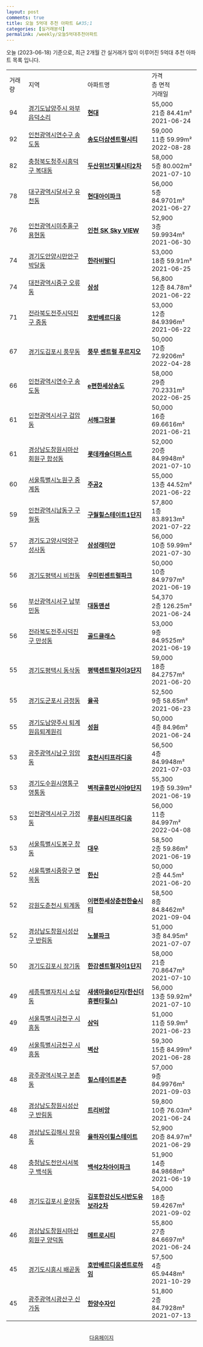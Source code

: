 ```yaml
---
layout: post
comments: true
title: 오늘 5억대 추천 아파트 &#35;1
categories: [실거래분석]
permalink: /weekly/오늘5억대추천아파트
---
```


오늘 (2023-06-18) 기준으로, 최근 2개월 간 실거래가 많이 이루어진 5억대 추천 아파트 목록 입니다.

<table class="sortable">
  <tr>
    <td>거래량</td>
    <td>지역</td>
    <td>아파트명</td>
    <td>가격<br>층 면적<br>거래일</td>
  </tr>

  <tr class="item">
    <td>94</td>
    <td><a href="/apt/경기도남양주시와부읍덕소리">경기도남양주시 와부읍덕소리</a></td>
    <td style="font-weight: bold;"><a href="/apt/경기도남양주시와부읍덕소리현대">현대</a></td>
    <td>55,000<br>21층  84.41m²<br>2021-06-24</td>
  </tr>

  <tr class="item">
    <td>92</td>
    <td><a href="/apt/인천광역시연수구송도동">인천광역시연수구 송도동</a></td>
    <td style="font-weight: bold;"><a href="/apt/인천광역시연수구송도동송도더샵센트럴시티">송도더샵센트럴시티</a></td>
    <td>59,000<br>11층  59.99m²<br>2022-08-28</td>
  </tr>

  <tr class="item">
    <td>82</td>
    <td><a href="/apt/충청북도청주시흥덕구복대동">충청북도청주시흥덕구 복대동</a></td>
    <td style="font-weight: bold;"><a href="/apt/충청북도청주시흥덕구복대동두산위브지웰시티2차">두산위브지웰시티2차</a></td>
    <td>58,000<br>5층  80.002m²<br>2021-07-10</td>
  </tr>

  <tr class="item">
    <td>78</td>
    <td><a href="/apt/대구광역시달서구유천동">대구광역시달서구 유천동</a></td>
    <td style="font-weight: bold;"><a href="/apt/대구광역시달서구유천동현대아이파크">현대아이파크</a></td>
    <td>56,000<br>5층  84.9701m²<br>2021-06-27</td>
  </tr>

  <tr class="item">
    <td>76</td>
    <td><a href="/apt/인천광역시미추홀구용현동">인천광역시미추홀구 용현동</a></td>
    <td style="font-weight: bold;"><a href="/apt/인천광역시미추홀구용현동인천SKSkyVIEW">인천 SK Sky VIEW</a></td>
    <td>52,900<br>3층  59.9934m²<br>2021-06-30</td>
  </tr>

  <tr class="item">
    <td>74</td>
    <td><a href="/apt/경기도안양시만안구박달동">경기도안양시만안구 박달동</a></td>
    <td style="font-weight: bold;"><a href="/apt/경기도안양시만안구박달동한라비발디">한라비발디</a></td>
    <td>53,000<br>18층  59.91m²<br>2021-06-25</td>
  </tr>

  <tr class="item">
    <td>74</td>
    <td><a href="/apt/대전광역시중구오류동">대전광역시중구 오류동</a></td>
    <td style="font-weight: bold;"><a href="/apt/대전광역시중구오류동삼성">삼성</a></td>
    <td>56,800<br>12층  84.78m²<br>2021-06-22</td>
  </tr>

  <tr class="item">
    <td>71</td>
    <td><a href="/apt/전라북도전주시덕진구중동">전라북도전주시덕진구 중동</a></td>
    <td style="font-weight: bold;"><a href="/apt/전라북도전주시덕진구중동호반베르디움">호반베르디움</a></td>
    <td>53,000<br>12층  84.9396m²<br>2021-06-22</td>
  </tr>

  <tr class="item">
    <td>67</td>
    <td><a href="/apt/경기도김포시풍무동">경기도김포시 풍무동</a></td>
    <td style="font-weight: bold;"><a href="/apt/경기도김포시풍무동풍무센트럴푸르지오">풍무 센트럴 푸르지오</a></td>
    <td>50,000<br>10층  72.9206m²<br>2022-04-28</td>
  </tr>

  <tr class="item">
    <td>66</td>
    <td><a href="/apt/인천광역시연수구송도동">인천광역시연수구 송도동</a></td>
    <td style="font-weight: bold;"><a href="/apt/인천광역시연수구송도동e편한세상송도">e편한세상송도</a></td>
    <td>58,000<br>29층  70.2331m²<br>2022-06-25</td>
  </tr>

  <tr class="item">
    <td>61</td>
    <td><a href="/apt/인천광역시서구검암동">인천광역시서구 검암동</a></td>
    <td style="font-weight: bold;"><a href="/apt/인천광역시서구검암동서해그랑블">서해그랑블</a></td>
    <td>50,000<br>16층  69.6616m²<br>2021-06-21</td>
  </tr>

  <tr class="item">
    <td>61</td>
    <td><a href="/apt/경상남도창원시마산회원구합성동">경상남도창원시마산회원구 합성동</a></td>
    <td style="font-weight: bold;"><a href="/apt/경상남도창원시마산회원구합성동롯데캐슬더퍼스트">롯데캐슬더퍼스트</a></td>
    <td>52,000<br>20층  84.9948m²<br>2021-07-10</td>
  </tr>

  <tr class="item">
    <td>60</td>
    <td><a href="/apt/서울특별시노원구중계동">서울특별시노원구 중계동</a></td>
    <td style="font-weight: bold;"><a href="/apt/서울특별시노원구중계동주공2">주공2</a></td>
    <td>55,000<br>13층  44.52m²<br>2021-06-22</td>
  </tr>

  <tr class="item">
    <td>59</td>
    <td><a href="/apt/인천광역시남동구구월동">인천광역시남동구 구월동</a></td>
    <td style="font-weight: bold;"><a href="/apt/인천광역시남동구구월동구월힐스테이트1단지">구월힐스테이트1단지</a></td>
    <td>57,800<br>1층  83.8913m²<br>2021-07-22</td>
  </tr>

  <tr class="item">
    <td>57</td>
    <td><a href="/apt/경기도고양시덕양구성사동">경기도고양시덕양구 성사동</a></td>
    <td style="font-weight: bold;"><a href="/apt/경기도고양시덕양구성사동삼성래미안">삼성래미안</a></td>
    <td>56,000<br>10층  59.99m²<br>2021-07-30</td>
  </tr>

  <tr class="item">
    <td>56</td>
    <td><a href="/apt/경기도평택시비전동">경기도평택시 비전동</a></td>
    <td style="font-weight: bold;"><a href="/apt/경기도평택시비전동우미린센트럴파크">우미린센트럴파크</a></td>
    <td>50,000<br>10층  84.9797m²<br>2021-06-19</td>
  </tr>

  <tr class="item">
    <td>56</td>
    <td><a href="/apt/부산광역시서구남부민동">부산광역시서구 남부민동</a></td>
    <td style="font-weight: bold;"><a href="/apt/부산광역시서구남부민동대동맨션">대동맨션</a></td>
    <td>54,370<br>2층  126.25m²<br>2021-06-24</td>
  </tr>

  <tr class="item">
    <td>56</td>
    <td><a href="/apt/전라북도전주시덕진구만성동">전라북도전주시덕진구 만성동</a></td>
    <td style="font-weight: bold;"><a href="/apt/전라북도전주시덕진구만성동골드클래스">골드클래스</a></td>
    <td>53,000<br>9층  84.9525m²<br>2021-06-19</td>
  </tr>

  <tr class="item">
    <td>55</td>
    <td><a href="/apt/경기도평택시동삭동">경기도평택시 동삭동</a></td>
    <td style="font-weight: bold;"><a href="/apt/경기도평택시동삭동평택센트럴자이3단지">평택센트럴자이3단지</a></td>
    <td>59,000<br>18층  84.2757m²<br>2021-06-20</td>
  </tr>

  <tr class="item">
    <td>55</td>
    <td><a href="/apt/경기도군포시금정동">경기도군포시 금정동</a></td>
    <td style="font-weight: bold;"><a href="/apt/경기도군포시금정동율곡">율곡</a></td>
    <td>52,500<br>9층  58.65m²<br>2021-06-23</td>
  </tr>

  <tr class="item">
    <td>55</td>
    <td><a href="/apt/경기도남양주시퇴계원읍퇴계원리">경기도남양주시 퇴계원읍퇴계원리</a></td>
    <td style="font-weight: bold;"><a href="/apt/경기도남양주시퇴계원읍퇴계원리성원">성원</a></td>
    <td>50,000<br>4층  84.96m²<br>2021-06-24</td>
  </tr>

  <tr class="item">
    <td>53</td>
    <td><a href="/apt/광주광역시남구임암동">광주광역시남구 임암동</a></td>
    <td style="font-weight: bold;"><a href="/apt/광주광역시남구임암동효천시티프라디움">효천시티프라디움</a></td>
    <td>56,500<br>4층  84.9948m²<br>2021-07-03</td>
  </tr>

  <tr class="item">
    <td>53</td>
    <td><a href="/apt/경기도수원시영통구영통동">경기도수원시영통구 영통동</a></td>
    <td style="font-weight: bold;"><a href="/apt/경기도수원시영통구영통동벽적골휴먼시아9단지">벽적골휴먼시아9단지</a></td>
    <td>55,300<br>19층  59.39m²<br>2021-06-19</td>
  </tr>

  <tr class="item">
    <td>53</td>
    <td><a href="/apt/인천광역시서구가정동">인천광역시서구 가정동</a></td>
    <td style="font-weight: bold;"><a href="/apt/인천광역시서구가정동루원시티프라디움">루원시티프라디움</a></td>
    <td>56,000<br>11층  84.997m²<br>2022-04-08</td>
  </tr>

  <tr class="item">
    <td>53</td>
    <td><a href="/apt/서울특별시도봉구창동">서울특별시도봉구 창동</a></td>
    <td style="font-weight: bold;"><a href="/apt/서울특별시도봉구창동대우">대우</a></td>
    <td>58,500<br>2층  59.86m²<br>2021-06-19</td>
  </tr>

  <tr class="item">
    <td>52</td>
    <td><a href="/apt/서울특별시중랑구면목동">서울특별시중랑구 면목동</a></td>
    <td style="font-weight: bold;"><a href="/apt/서울특별시중랑구면목동한신">한신</a></td>
    <td>50,000<br>2층  44.5m²<br>2021-06-20</td>
  </tr>

  <tr class="item">
    <td>52</td>
    <td><a href="/apt/강원도춘천시퇴계동">강원도춘천시 퇴계동</a></td>
    <td style="font-weight: bold;"><a href="/apt/강원도춘천시퇴계동이편한세상춘천한숲시티">이편한세상춘천한숲시티</a></td>
    <td>58,500<br>8층  84.8462m²<br>2021-09-04</td>
  </tr>

  <tr class="item">
    <td>52</td>
    <td><a href="/apt/경상남도창원시성산구반림동">경상남도창원시성산구 반림동</a></td>
    <td style="font-weight: bold;"><a href="/apt/경상남도창원시성산구반림동노블파크">노블파크</a></td>
    <td>51,000<br>3층  84.95m²<br>2021-07-07</td>
  </tr>

  <tr class="item">
    <td>50</td>
    <td><a href="/apt/경기도김포시장기동">경기도김포시 장기동</a></td>
    <td style="font-weight: bold;"><a href="/apt/경기도김포시장기동한강센트럴자이1단지">한강센트럴자이1단지</a></td>
    <td>58,000<br>21층  70.8647m²<br>2021-07-10</td>
  </tr>

  <tr class="item">
    <td>49</td>
    <td><a href="/apt/세종특별자치시소담동">세종특별자치시 소담동</a></td>
    <td style="font-weight: bold;"><a href="/apt/세종특별자치시소담동새샘마을6단지(한신더휴펜타힐스)">새샘마을6단지(한신더휴펜타힐스)</a></td>
    <td>56,000<br>13층  59.92m²<br>2021-07-10</td>
  </tr>

  <tr class="item">
    <td>49</td>
    <td><a href="/apt/서울특별시금천구시흥동">서울특별시금천구 시흥동</a></td>
    <td style="font-weight: bold;"><a href="/apt/서울특별시금천구시흥동삼익">삼익</a></td>
    <td>51,000<br>11층  59.9m²<br>2021-06-23</td>
  </tr>

  <tr class="item">
    <td>49</td>
    <td><a href="/apt/서울특별시금천구시흥동">서울특별시금천구 시흥동</a></td>
    <td style="font-weight: bold;"><a href="/apt/서울특별시금천구시흥동벽산">벽산</a></td>
    <td>59,300<br>15층  84.99m²<br>2021-06-28</td>
  </tr>

  <tr class="item">
    <td>48</td>
    <td><a href="/apt/광주광역시북구본촌동">광주광역시북구 본촌동</a></td>
    <td style="font-weight: bold;"><a href="/apt/광주광역시북구본촌동힐스테이트본촌">힐스테이트본촌</a></td>
    <td>57,000<br>9층  84.9976m²<br>2021-09-03</td>
  </tr>

  <tr class="item">
    <td>48</td>
    <td><a href="/apt/경상남도창원시성산구반림동">경상남도창원시성산구 반림동</a></td>
    <td style="font-weight: bold;"><a href="/apt/경상남도창원시성산구반림동트리비앙">트리비앙</a></td>
    <td>59,800<br>10층  76.03m²<br>2021-06-24</td>
  </tr>

  <tr class="item">
    <td>48</td>
    <td><a href="/apt/경상남도김해시장유동">경상남도김해시 장유동</a></td>
    <td style="font-weight: bold;"><a href="/apt/경상남도김해시장유동율하자이힐스테이트">율하자이힐스테이트</a></td>
    <td>52,900<br>20층  84.97m²<br>2021-06-29</td>
  </tr>

  <tr class="item">
    <td>48</td>
    <td><a href="/apt/충청남도천안시서북구백석동">충청남도천안시서북구 백석동</a></td>
    <td style="font-weight: bold;"><a href="/apt/충청남도천안시서북구백석동백석2차아이파크">백석2차아이파크</a></td>
    <td>51,900<br>14층  84.9868m²<br>2021-06-19</td>
  </tr>

  <tr class="item">
    <td>48</td>
    <td><a href="/apt/경기도김포시운양동">경기도김포시 운양동</a></td>
    <td style="font-weight: bold;"><a href="/apt/경기도김포시운양동김포한강신도시반도유보라2차">김포한강신도시반도유보라2차</a></td>
    <td>54,000<br>18층  59.4267m²<br>2021-09-02</td>
  </tr>

  <tr class="item">
    <td>46</td>
    <td><a href="/apt/경상남도창원시마산회원구양덕동">경상남도창원시마산회원구 양덕동</a></td>
    <td style="font-weight: bold;"><a href="/apt/경상남도창원시마산회원구양덕동메트로시티">메트로시티</a></td>
    <td>55,800<br>27층  84.6697m²<br>2021-06-24</td>
  </tr>

  <tr class="item">
    <td>45</td>
    <td><a href="/apt/경기도시흥시배곧동">경기도시흥시 배곧동</a></td>
    <td style="font-weight: bold;"><a href="/apt/경기도시흥시배곧동호반베르디움센트로하임">호반베르디움센트로하임</a></td>
    <td>57,500<br>4층  65.9448m²<br>2021-10-29</td>
  </tr>

  <tr class="item">
    <td>45</td>
    <td><a href="/apt/광주광역시광산구신가동">광주광역시광산구 신가동</a></td>
    <td style="font-weight: bold;"><a href="/apt/광주광역시광산구신가동한양수자인">한양수자인</a></td>
    <td>51,800<br>2층  84.7928m²<br>2021-07-13</td>
  </tr>

  <tr>
      <script async src="https://pagead2.googlesyndication.com/pagead/js/adsbygoogle.js?client=ca-pub-3485438051770037"
          crossorigin="anonymous"></script>
      <ins class="adsbygoogle"
          style="display:block"
          data-ad-format="fluid"
          data-ad-layout-key="-fb+5w+4e-db+86"
          data-ad-client="ca-pub-3485438051770037"
          data-ad-slot="1827090281"></ins>
      <script>
          (adsbygoogle = window.adsbygoogle || []).push({});
      </script>
  </tr>
    
</table>

<br>
<center><a href="/weekly/오늘5억대추천아파트2">다음페이지</a></center>
<br><br>
